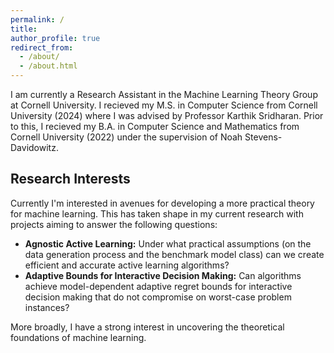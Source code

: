 ```yaml
---
permalink: /
title: 
author_profile: true
redirect_from: 
  - /about/
  - /about.html
---
```




I am currently a Research Assistant in the Machine Learning Theory Group at Cornell University. I recieved my M.S. in Computer Science from Cornell University (2024) where I was advised by Professor Karthik Sridharan. Prior to this, I recieved my B.A. in Computer Science and Mathematics from Cornell University (2022) under the supervision of Noah Stevens-Davidowitz. 

**Research Interests**
--
Currently I'm interested in avenues for developing a more practical theory for machine learning. This has taken shape in my current research with projects aiming to answer the following questions:
* **Agnostic Active Learning:** Under what practical assumptions (on the data generation process and the benchmark model class) can we create efficient and accurate active learning algorithms?
* **Adaptive Bounds for Interactive Decision Making:** Can algorithms achieve model-dependent adaptive regret bounds for interactive decision making that do not compromise on worst-case problem instances?

More broadly, I have a strong interest in uncovering the theoretical foundations of machine learning. 
